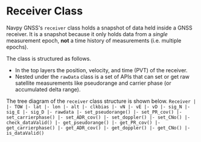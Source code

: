 # Receiver Class

Navpy GNSS's `receiver` class holds a snapshot of data held inside a GNSS receiver. 
It is a snapshot because it only holds data from a *single* measurement epoch, **not**
a time history of measurements (i.e. multiple epochs). 

The class is structured as follows. 
*	In the top layers the position, velocity, and time (PVT) of the receiver.
*	Nested under the `rawData` class is a set of APIs that can set or get raw satellite
	measurements like pseudorange and carrier phase (or accumulated delta range).

The tree diagram of the `receiver` class structure is shown below.
`
Receiver
|
|- TOW
|- lat
|- lon
|- alt
|- clkbias
|- vN
|- vE
|- vD
|- sig_N
|- sig_E
|- sig_D
|- rawdata
	|- set_pseudorange()
	|- set_PR_cov()
	|- set_carrierphase()
	|- set_ADR_cov()
	|- set_doppler()
	|- set_CNo()
	|- check_dataValid()
	|- get_pseudorange()
	|- get_PR_cov()
	|- get_carrierphase()
	|- get_ADR_cov()
	|- get_doppler()
	|- get_CNo()
	|- is_dataValid()
`